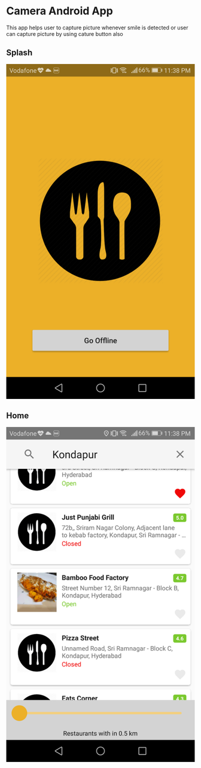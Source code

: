 # Camera Android App

This app helps user to capture picture whenever smile is detected or user can capture picture by using cature button also

## Splash

![alt text](https://github.com/CHIRANJIT1988/android-restaurant-finder/blob/master/screenshot/Screenshot_20181129-233850.png)

## Home

![alt text](https://github.com/CHIRANJIT1988/android-restaurant-finder/blob/master/screenshot/Screenshot_20181129-233833.png)

